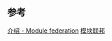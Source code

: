 
## 参考

[介绍 - Module federation](https://module-federation.io/zh/guide/start/index.html)
[模块联邦](http://edwinest.com/blog/modulebundler/vite/module_federation.html)
